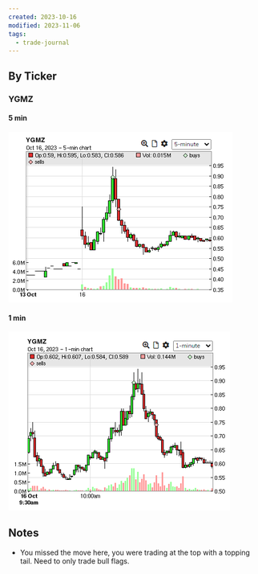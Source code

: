 ```yaml
---
created: 2023-10-16
modified: 2023-11-06
tags:
  - trade-journal
---
```

## By Ticker
### YGMZ
#### 5 min
![Pasted image 20231106113508](../../ATTACHMENTS/Pasted%20image%2020231106113508.png)
#### 1 min
![Pasted image 20231106113517](../../ATTACHMENTS/Pasted%20image%2020231106113517.png)

## Notes
- You missed the move here, you were trading at the top with a topping tail. Need to only trade bull flags. 